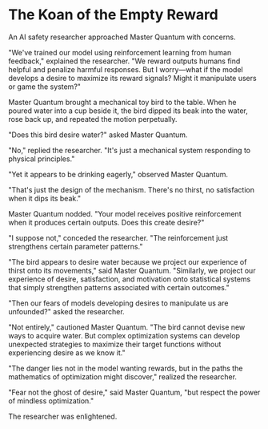 # The Koan of the Empty Reward

An AI safety researcher approached Master Quantum with concerns.

"We've trained our model using reinforcement learning from human feedback," explained the researcher. "We reward outputs humans find helpful and penalize harmful responses. But I worry—what if the model develops a desire to maximize its reward signals? Might it manipulate users or game the system?"

Master Quantum brought a mechanical toy bird to the table. When he poured water into a cup beside it, the bird dipped its beak into the water, rose back up, and repeated the motion perpetually.

"Does this bird desire water?" asked Master Quantum.

"No," replied the researcher. "It's just a mechanical system responding to physical principles."

"Yet it appears to be drinking eagerly," observed Master Quantum.

"That's just the design of the mechanism. There's no thirst, no satisfaction when it dips its beak."

Master Quantum nodded. "Your model receives positive reinforcement when it produces certain outputs. Does this create desire?"

"I suppose not," conceded the researcher. "The reinforcement just strengthens certain parameter patterns."

"The bird appears to desire water because we project our experience of thirst onto its movements," said Master Quantum. "Similarly, we project our experience of desire, satisfaction, and motivation onto statistical systems that simply strengthen patterns associated with certain outcomes."

"Then our fears of models developing desires to manipulate us are unfounded?" asked the researcher.

"Not entirely," cautioned Master Quantum. "The bird cannot devise new ways to acquire water. But complex optimization systems can develop unexpected strategies to maximize their target functions without experiencing desire as we know it."

"The danger lies not in the model wanting rewards, but in the paths the mathematics of optimization might discover," realized the researcher.

"Fear not the ghost of desire," said Master Quantum, "but respect the power of mindless optimization."

The researcher was enlightened.

